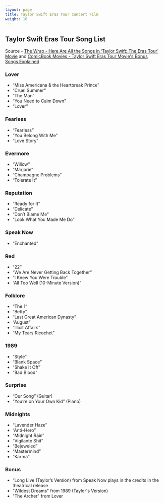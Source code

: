 ```yaml
---
layout: page
title: Taylor Swift Eras Tour Concert Film
weight: 10
---
```


## Taylor Swift Eras Tour Song List

Source - [The Wrap - Here Are All the Songs in ‘Taylor Swift: The Eras Tour’ Movie](https://www.thewrap.com/taylor-swift-eras-tour-movie-setlist-all-the-songs-list/) and [ComicBook Movies - Taylor Swift Eras Tour Movie's Bonus Songs Explained](https://comicbook.com/movies/news/taylor-swift-eras-tour-movies-bonus-songs-explained-digital-vod/)

### Lover

* “Miss Americana & the Heartbreak Prince”
* “Cruel Summer”
* “The Man”
* “You Need to Calm Down”
* “Lover”

### Fearless

* “Fearless”
* “You Belong With Me”
* “Love Story”

### Evermore

* “Willow”
* “Marjorie”
* “Champagne Problems”
* “Tolerate It”

### Reputation

* “Ready for It”
* “Delicate”
* “Don’t Blame Me”
* “Look What You Made Me Do”

### Speak Now

* “Enchanted”

### Red

* “22”
* “We Are Never Getting Back Together”
* “I Knew You Were Trouble”
* “All Too Well (10-Minute Version)”

### Folklore

* “The 1”
* “Betty”
* “Last Great American Dynasty”
* “August”
* “Illicit Affairs”
* “My Tears Ricochet”

### 1989

* “Style”
* “Blank Space”
* “Shake It Off”
* “Bad Blood”

### Surprise

* “Our Song” (Guitar)
* “You’re on Your Own Kid” (Piano)

### Midnights

* “Lavender Haze”
* “Anti-Hero”
* “Midnight Rain”
* “Vigilante Shit”
* “Bejeweled”
* “Mastermind”
* “Karma”

### Bonus 

* “Long Live (Taylor’s Version) from Speak Now plays in the credits in the theatrical release
* "Wildest Dreams" from 1989 (Taylor's Version)
* "The Archer" from Lover
